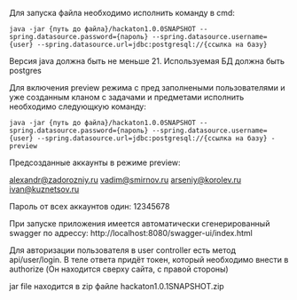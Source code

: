 Для запуска файла необходимо исполнить команду в cmd:

    java -jar {путь до файла}/hackaton1.0.0SNAPSHOT --spring.datasource.password={пароль} --spring.datasource.username={user} --spring.datasource.url=jdbc:postgresql://{ссылка на базу}

Версия java должна быть не меньше 21.
Используемая БД должна быть postgres

Для включения preview режима с пред заполнеными пользователями и уже созданным кланом с задачами и предметами исполнить необходимо следующкую команду:

    java -jar {путь до файла}/hackaton1.0.0SNAPSHOT --spring.datasource.password={пароль} --spring.datasource.username={user} --spring.datasource.url=jdbc:postgresql://{ссылка на базу} -preview

Предсозданные аккаунты в режиме preview: 

alexandr@zadorozniy.ru
vadim@smirnov.ru
arseniy@korolev.ru
ivan@kuznetsov.ru

Пароль от всех аккаунтов один: 12345678

При запуске приложения имеется автоматически сгенерированный swagger по адрессу: http://localhost:8080/swagger-ui/index.html

Для авторизации пользователя в user controller есть метод api/user/login. 
В теле ответа придёт токен, который необходимо внести в authorize (Он находится сверху сайта, с правой стороны)

jar file находится в zip файле hackaton1.0.1SNAPSHOT.zip
